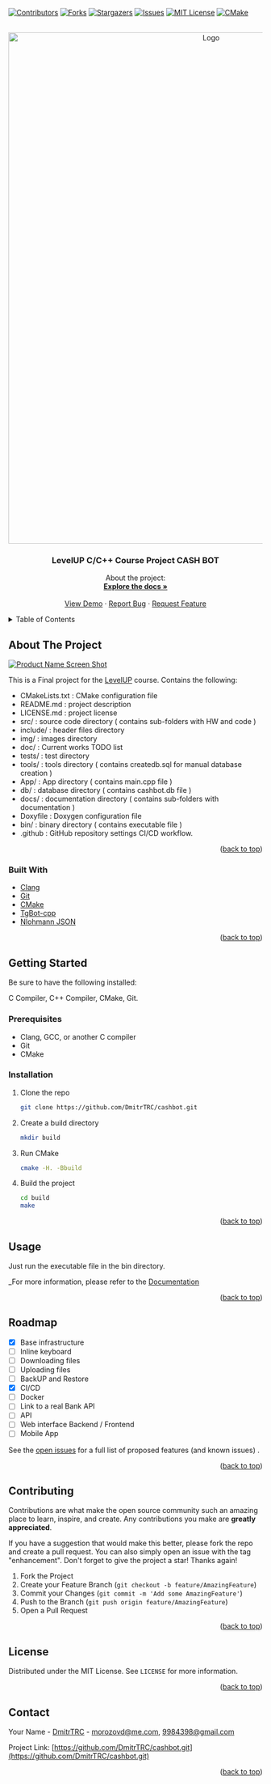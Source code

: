 <div id="top"></div>




<!-- PROJECT SHIELDS -->
<!--
*** I'm using markdown "reference style" links for readability.
*** Reference links are enclosed in brackets [ ] instead of parentheses ( ).
*** See the bottom of this document for the declaration of the reference variables
*** for contributors-url, forks-url, etc. This is an optional, concise syntax you may use.
*** https://www.markdownguide.org/basic-syntax/#reference-style-links
-->
[![Contributors][contributors-shield]][contributors-url]
[![Forks][forks-shield]][forks-url]
[![Stargazers][stars-shield]][stars-url]
[![Issues][issues-shield]][issues-url]
[![MIT License][license-shield]][license-url]
[![CMake][status-shield]][status-url]



<!-- PROJECT LOGO -->
<br />
<div align="center">
  <a href="https://github.com/DmitrTRC/cashbot.git">
    <img src="img/logo.png" alt="Logo" width="788" height="1011">
  </a>

<h3 align="center">LevelUP C/C++ Course Project CASH BOT</h3>

  <p align="center">
    About the project:
    <br />
    <a href="https://github.com/DmitrTRC/cashbot.git"><strong>Explore the docs »</strong></a>
    <br />
    <br />
    <a href="https://github.com/DmitrTRC/cashbot.git">View Demo</a>
    ·
    <a href="https://github.com/DmitrTRC/cashbot.git/issues">Report Bug</a>
    ·
    <a href="https://github.com/DmitrTRC/cashbot.git/issues">Request Feature</a>
  </p>
</div>



<!-- TABLE OF CONTENTS -->
<details>
  <summary>Table of Contents</summary>
  <ol>
    <li>
      <a href="#about-the-project">About The Project</a>
      <ul>
        <li><a href="#built-with">Built With</a></li>
      </ul>
    </li>
    <li>
      <a href="#getting-started">Getting Started</a>
      <ul>
        <li><a href="#prerequisites">Prerequisites</a></li>
        <li><a href="#installation">Installation</a></li>
      </ul>
    </li>
    <li><a href="#usage">Usage</a></li>
    <li><a href="#roadmap">Roadmap</a></li>
    <li><a href="#contributing">Contributing</a></li>
    <li><a href="#license">License</a></li>
    <li><a href="#contact">Contact</a></li>
    <li><a href="#acknowledgments">Acknowledgments</a></li>
  </ol>
</details>



<!-- ABOUT THE PROJECT -->

## About The Project

[![Product Name Screen Shot][product-screenshot]](https://https://levelp.ru)

This is a Final project for
the [LevelUP](https://levelp.ru/courses/programmirovanie/fundamentals-of-programming-c-level-1/)
course.
Contains the following:

* CMakeLists.txt : CMake configuration file
* README.md : project description
* LICENSE.md : project license
* src/ : source code directory  ( contains sub-folders with HW and code )
* include/ : header files directory
* img/ : images directory
* doc/ : Current works TODO list
* tests/ : test directory
* tools/ : tools directory ( contains createdb.sql for manual database creation )
* App/ : App directory ( contains main.cpp file )
* db/ : database directory ( contains cashbot.db file )
* docs/ : documentation directory ( contains sub-folders with documentation )
* Doxyfile : Doxygen configuration file
* bin/ : binary directory ( contains executable file )
* .github : GitHub repository settings CI/CD workflow.

<p align="right">(<a href="#top">back to top</a>)</p>

### Built With

* [Clang](https://clang.llvm.org/)
* [Git](https://git-scm.com/)
* [CMake](https://cmake.org/)
* [TgBot-cpp](https://github.com/reo7sp/tgbot-cpp)
* [Nlohmann JSON](https://github.com/nlohmann/json)

<p align="right">(<a href="#top">back to top</a>)</p>



<!-- GETTING STARTED -->

## Getting Started

Be sure to have the following installed:

C Compiler, C++ Compiler, CMake, Git.

### Prerequisites

* Clang, GCC, or another C compiler
* Git
* CMake

### Installation

1. Clone the repo
   ```sh
   git clone https://github.com/DmitrTRC/cashbot.git
   ```

2. Create a build directory
   ```sh
   mkdir build
   ```
3. Run CMake
   ```sh
   cmake -H. -Bbuild
   ```
4. Build the project
   ```sh
   cd build
   make
   ```

<p align="right">(<a href="#top">back to top</a>)</p>



<!-- USAGE EXAMPLES -->

## Usage

Just run the executable file in the bin directory.

_For more information, please refer to
the [Documentation](https://github.com/DmitrTRC/cashbot/docs/index.html)

<p align="right">(<a href="#top">back to top</a>)</p>



<!-- ROADMAP -->

## Roadmap

- [x] Base infrastructure
- [ ] Inline keyboard
- [ ] Downloading files
- [ ] Uploading files
- [ ] BackUP and Restore
- [x] CI/CD
- [ ] Docker
- [ ] Link to a real Bank API
- [ ] API
- [ ] Web interface Backend / Frontend
- [ ] Mobile App

See the [open issues](https://github.com/DmitrTRC/cashbot/issues) for a full list of proposed features (and
known issues)
.

<p align="right">(<a href="#top">back to top</a>)</p>



<!-- CONTRIBUTING -->

## Contributing

Contributions are what make the open source community such an amazing place to learn, inspire, and create. Any
contributions you make are **greatly appreciated**.

If you have a suggestion that would make this better, please fork the repo and create a pull request. You can also
simply open an issue with the tag "enhancement". Don't forget to give the project a star! Thanks again!

1. Fork the Project
2. Create your Feature Branch (`git checkout -b feature/AmazingFeature`)
3. Commit your Changes (`git commit -m 'Add some AmazingFeature'`)
4. Push to the Branch (`git push origin feature/AmazingFeature`)
5. Open a Pull Request

<p align="right">(<a href="#top">back to top</a>)</p>



<!-- LICENSE -->

## License

Distributed under the MIT License. See `LICENSE` for more information.

<p align="right">(<a href="#top">back to top</a>)</p> 



<!-- CONTACT -->

## Contact

Your Name - [DmitrTRC](https://twitter.com/twitter_handle) - morozovd@me.com, 9984398@gmail.com

Project Link: [https://github.com/DmitrTRC/cashbot.git](https://github.com/DmitrTRC/cashbot.git)

<p align="right">(<a href="#top">back to top</a>)</p>






<!-- MARKDOWN LINKS & IMAGES -->
<!-- https://www.markdownguide.org/basic-syntax/#reference-style-links -->

[contributors-shield]: https://img.shields.io/github/contributors/DmitrTRC/cashbot.svg?style=for-the-badge

[contributors-url]: https://github.com/DmitrTRC/cashbot/graphs/contributors

[forks-shield]: https://img.shields.io/github/forks/DmitrTRC/cashbot?style=for-the-badge

[forks-url]: https://github.com/github_username/cashbot/network/members

[stars-shield]: https://img.shields.io/github/stars/DmitrTRC/cashbot.svg?style=for-the-badge

[stars-url]: https://github.com/DmitrTRC/cashbot/stargazers

[issues-shield]: https://img.shields.io/github/issues/DmitrTRC/cashbot?style=for-the-badge

[issues-url]: https://github.com/DmitrTRC/cashbot/issues

[license-shield]: https://img.shields.io/github/license/DmitrTRC/cashbot?style=for-the-badge

[license-url]: https://github.com/DmitrTRC/cashbot/blob/main/LICENSE

[product-screenshot]: img/bot_work.jpeg

[status-url]: https://github.com/DmitrTRC/cashbot/actions/workflows/cmake.yml/badge.svghttps://github.com/DmitrTRC/cashbot/actions/workflows/CMake

[status-shield]: https://img.shields.io/github/workflow/status/DmitrTRC/cashbot/CMake?style=for-the-badge

